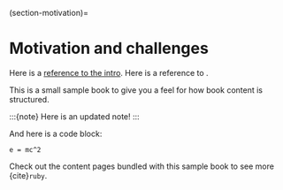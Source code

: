 (section-motivation)=
# Motivation and challenges
Here is a [reference to the intro](11_introduction.md). Here is a reference to [](section-motivation).

This is a small sample book to give you a feel for how book content is
structured.

:::{note}
Here is an updated note!
:::

And here is a code block:

```
e = mc^2
```

Check out the content pages bundled with this sample book to see more {cite}`ruby`.
